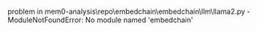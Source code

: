 problem in mem0-analysis\repo\embedchain\embedchain\llm\llama2.py - ModuleNotFoundError: No module named 'embedchain'
